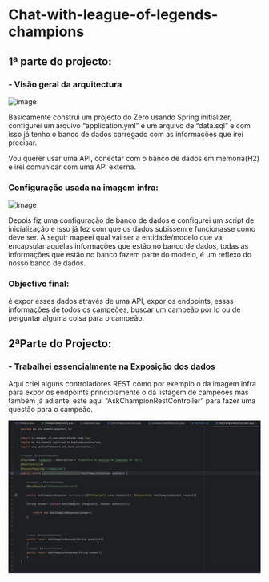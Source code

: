 # Chat-with-league-of-legends-champions

## 1ª parte do projecto: 


### - Visão geral da arquitectura

![image](https://github.com/RicardoPereiraDev/chat-with-league-of-legends-champions/assets/155699805/aee63bc5-5a9d-4569-bee1-ff567d92a68d)


Basicamente construi um projecto do Zero usando Spring initializer, configurei um arquivo “application.yml” e um arquivo de “data.sql” e com isso já tenho o banco de dados carregado com as informações que irei precisar.

Vou querer usar uma API, conectar com o banco de dados em memoria(H2) e irei comunicar com uma API externa.


### Configuração usada na imagem infra:
![image](https://github.com/RicardoPereiraDev/chat-with-league-of-legends-champions/assets/155699805/ece61289-0f9a-4427-a94a-190cdf1116e8)


Depois fiz uma configuração de banco de dados e configurei um script de inicialização e isso já fez com que os dados subissem e funcionasse como deve ser.
A seguir mapeei qual vai ser a entidade/modelo que vai encapsular aquelas informações que estão no banco de dados, todas as informações que estão no banco fazem parte do modelo, é um reflexo do nosso banco de dados.


### Objectivo final: 
é expor esses dados através de uma API, expor os endpoints, essas informações de todos os campeões, buscar um campeão por Id ou de perguntar alguma coisa para o campeão.



## 2ªParte do Projecto:

### - Trabalhei essencialmente na Exposição dos dados

Aqui criei alguns controladores REST como por exemplo o da imagem infra para expor os endpoints principlamente o da listagem de campeões mas também já adiantei este aqui “AskChampionRestController” para fazer uma questão para o campeão.

![img.png](img.png)



